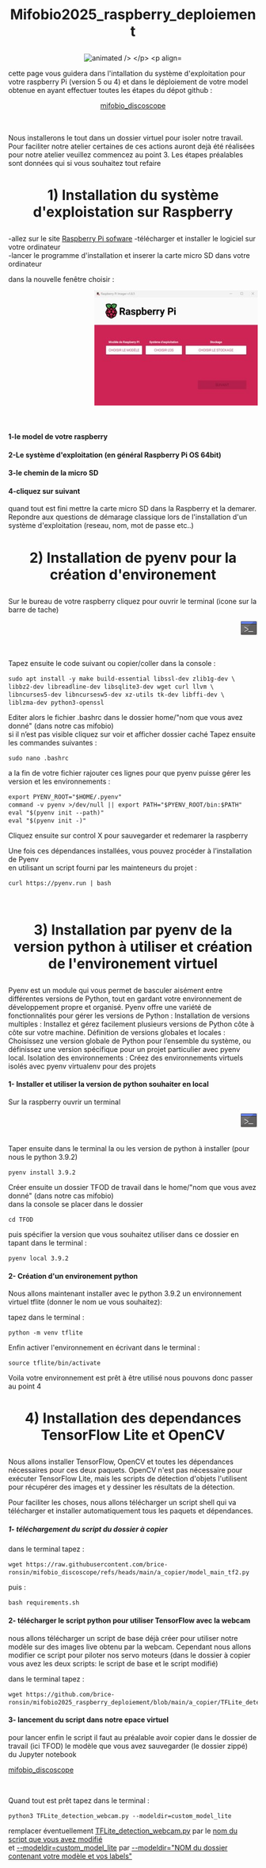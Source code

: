 <h1 style="text-align: center;">
  <p align="center">
Mifobio2025_raspberry_deploiement
</p></h1>
<p align="center">
  <img src="https://i.giphy.com/media/v1.Y2lkPTc5MGI3NjExcG93MmF5czhkc2d1OGsxeXpzaXE1MTd5MTlrZm5qbzZvM21razhhbyZlcD12MV9pbnRlcm5hbF9naWZfYnlfaWQmY3Q9Zw/9jwR2KCuAf8aIANOUr/giphy.gif" alt="animated />
</p>
<p align="left"> 
    
cette page vous guidera dans l'intallation du système d'exploitation pour votre raspberry Pi (version 5 ou 4)
    et dans le déploiement de votre model obtenue en ayant effectuer toutes les étapes du dépot github :

 <p align="center"><a href="https://github.com/brice-ronsin/mifobio_discoscope">mifobio_discoscope</a></p><br/>
 <br/>Nous installerons le tout dans un dossier virtuel pour isoler notre travail. 
    Pour faciliter notre atelier certaines de ces actions auront dejà été réalisées 
pour notre atelier veuillez commencez au point 3. Les étapes préalables sont données qui si vous souhaitez tout refaire<br/>

<h1 style="text-align: center;">
  <p align="center">
1) Installation du système d'exploistation sur Raspberry
  </p></h1>

-allez sur le site <a href="https://www.raspberrypi.com/software/">Raspberry Pi sofware</a>
-télécharger et installer le logiciel sur votre ordinateur <br/>
-lancer le programme d'installation et inserer la carte micro SD dans votre ordinateur<br/> 

dans la nouvelle fenêtre choisir :<br/>
<p align="right">
  <img src="https://github.com/brice-ronsin/mifobio2025_raspberry_deploiement/blob/main/images/sofware_raspberry.jpg" />
</p><br/>

#### 1-le model de votre raspberry<br/>
#### 2-Le système d'exploitation (en général Raspberry Pi OS 64bit)<br/>
#### 3-le chemin de la micro SD<br/>
#### 4-cliquez sur suivant <br/>
quand tout est fini mettre la carte micro SD dans la Raspberry et la demarer. Repondre aux questions de démarage classique lors de l'installation d'un système d'exploitation (reseau, nom, mot de passe etc..)</br>

<h1 style="text-align: center;">
  <p align="center">
2) Installation de pyenv pour la création d'environement
  </p></h1>

  Sur le bureau de votre raspberry cliquez pour ouvrir le terminal (icone sur la barre de tache) <p align="right">
  <img src="https://github.com/brice-ronsin/mifobio2025_raspberry_deploiement/blob/main/images/terminal.png" />
</p><br/> 

Tapez ensuite le code suivant ou copier/coller dans la console :

```
sudo apt install -y make build-essential libssl-dev zlib1g-dev \
libbz2-dev libreadline-dev libsqlite3-dev wget curl llvm \
libncurses5-dev libncursesw5-dev xz-utils tk-dev libffi-dev \
liblzma-dev python3-openssl
```

Editer alors le fichier .bashrc dans le dossier home/"nom que vous avez donné" (dans notre cas mifobio) <br/>
si il n’est pas visible cliquez sur voir et afficher dossier caché
Tapez ensuite les commandes suivantes : 

```
sudo nano .bashrc
```

a la fin de votre fichier rajouter ces lignes pour que pyenv puisse gérer les version et les environnements : 

```
export PYENV_ROOT="$HOME/.pyenv"
command -v pyenv >/dev/null || export PATH="$PYENV_ROOT/bin:$PATH"
eval "$(pyenv init --path)"
eval "$(pyenv init -)"
```
Cliquez ensuite sur control X pour sauvegarder et redemarer la raspberry

Une fois ces dépendances installées, vous pouvez procéder à l’installation de Pyenv <br/>
en utilisant un script fourni par les mainteneurs du projet :<br/>

```
curl https://pyenv.run | bash
```
</br>
<h1 style="text-align: center;">
  <p align="center">
3) Installation par pyenv de la version python à utiliser et création de l'environement virtuel
  </p></h1>

Pyenv est un module qui vous permet de basculer aisément entre différentes versions de Python, tout en gardant votre environnement de développement propre et organisé.
Pyenv offre une variété de fonctionnalités pour gérer les versions de Python :
Installation de versions multiples : Installez et gérez facilement plusieurs versions de Python côte à côte sur votre machine.
Définition de versions globales et locales : Choisissez une version globale de Python pour l’ensemble du système, ou définissez une version spécifique pour un projet particulier avec pyenv local.
Isolation des environnements : Créez des environnements virtuels isolés avec pyenv virtualenv pour des projets

  #### 1- Installer et utiliser la version de python souhaiter en local 

Sur la raspberry ouvrir un terminal <p align="right">
  <img src="https://github.com/brice-ronsin/mifobio2025_raspberry_deploiement/blob/main/images/terminal.png" />
</p><br/> 
Taper ensuite dans le terminal la ou les version de python à installer (pour nous le python 3.9.2)

```
pyenv install 3.9.2
```
Créer ensuite un dossier TFOD de travail dans le home/"nom que vous avez donné" (dans notre cas mifobio) <br/>
dans la console se placer dans le dossier 
```
cd TFOD
```
puis spécifier la version que vous souhaitez utiliser dans ce dossier en tapant dans le terminal : 
```
pyenv local 3.9.2
```

#### 2- Création d'un environement python 

Nous allons maintenant installer avec le python 3.9.2 un environnement virtuel tflite (donner le nom ue vous souhaitez):

tapez dans le terminal : 
```
python -m venv tflite
```
Enfin activer l'environnement en écrivant dans le terminal : 
```
source tflite/bin/activate
```
Voila votre environnement est prêt à être utilisé nous pouvons donc passer au point 4 

<h1 style="text-align: center;">
  <p align="center">
4) Installation des dependances TensorFlow Lite et OpenCV
  </p></h1>

Nous allons installer TensorFlow, OpenCV et toutes les dépendances nécessaires pour ces deux paquets. 
OpenCV n'est pas nécessaire pour exécuter TensorFlow Lite, mais les scripts de détection d'objets 
l'utilisent pour récupérer des images et y dessiner les résultats de la détection.

Pour faciliter les choses, nous allons télécharger un script shell qui va télécharger et installer automatiquement tous les paquets et dépendances. 

##### 1- téléchargement du script du dossier à copier

dans le terminal tapez : 
```
wget https://raw.githubusercontent.com/brice-ronsin/mifobio_discoscope/refs/heads/main/a_copier/model_main_tf2.py
```
puis :
```
bash requirements.sh
```

#### 2- télécharger le script python pour utiliser TensorFlow avec la webcam 

nous allons télécharger un script de base déjà créer pour utiliser notre modèle sur des images  live obtenu par la webcam.
Cependant nous allons modifier ce script pour piloter nos servo moteurs
(dans le dossier à copier vous avez les deux scripts: le script de base et le script modifié)

dans le terminal tapez : 
```
wget https://github.com/brice-ronsin/mifobio2025_raspberry_deploiement/blob/main/a_copier/TFLite_detection_webcam.py
```

#### 3- lancement du script dans notre epace virtuel

pour lancer enfin le script il faut au préalable avoir copier dans le dossier de travail (ici TFOD)
le modèle que vous avez sauvegarder (le dossier zippé) du Jupyter notebook  <p align="left"><a href="https://github.com/brice-ronsin/mifobio_discoscope">mifobio_discoscope</a></p><br/>

Quand tout est prêt tapez dans le terminal : 
```
python3 TFLite_detection_webcam.py --modeldir=custom_model_lite
```

 remplacer éventuellement  <a href="https://github.com/brice-ronsin/mifobio2025_raspberry_deploiement/edit/main/README.md#--3-installation-par-pyenv-de-la-version-python-%C3%A0-utiliser-et-cr%C3%A9ation-de-lenvironement-virtuel--">TFLite_detection_webcam.py</a> par le  <a href="https://github.com/brice-ronsin/mifobio2025_raspberry_deploiement/edit/main/README.md#--3-installation-par-pyenv-de-la-version-python-%C3%A0-utiliser-et-cr%C3%A9ation-de-lenvironement-virtuel--">nom du script que vous avez modifié</a></br>
 et <a href="https://github.com/brice-ronsin/mifobio2025_raspberry_deploiement/edit/main/README.md#--3-installation-par-pyenv-de-la-version-python-%C3%A0-utiliser-et-cr%C3%A9ation-de-lenvironement-virtuel--">--modeldir=custom_model_lite</a> par <a href="https://github.com/brice-ronsin/mifobio2025_raspberry_deploiement/edit/main/README.md#--3-installation-par-pyenv-de-la-version-python-%C3%A0-utiliser-et-cr%C3%A9ation-de-lenvironement-virtuel--">--modeldir="NOM du dossier contenant votre modèle et vos labels"</a>
 
